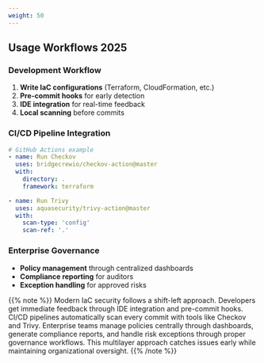 ```yaml
---
weight: 50
---
```


## Usage Workflows 2025

### Development Workflow
1. **Write IaC configurations** (Terraform, CloudFormation, etc.)
2. **Pre-commit hooks** for early detection
3. **IDE integration** for real-time feedback
4. **Local scanning** before commits

### CI/CD Pipeline Integration
```yaml
# GitHub Actions example
- name: Run Checkov
  uses: bridgecrewio/checkov-action@master
  with:
    directory: .
    framework: terraform

- name: Run Trivy
  uses: aquasecurity/trivy-action@master
  with:
    scan-type: 'config'
    scan-ref: '.'
```

### Enterprise Governance
- **Policy management** through centralized dashboards
- **Compliance reporting** for auditors
- **Exception handling** for approved risks

{{% note %}}
Modern IaC security follows a shift-left approach. Developers get immediate feedback through IDE integration and pre-commit hooks. CI/CD pipelines automatically scan every commit with tools like Checkov and Trivy. Enterprise teams manage policies centrally through dashboards, generate compliance reports, and handle risk exceptions through proper governance workflows. This multilayer approach catches issues early while maintaining organizational oversight.
{{% /note %}}
